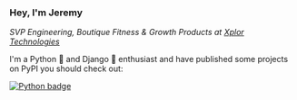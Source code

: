 ### Hey, I'm Jeremy

_SVP Engineering, Boutique Fitness & Growth Products at [Xplor Technologies](https://xplortechnologies.com)_

I'm a Python 🐍 and Django 🦄 enthusiast and have published some projects on PyPI you should check out:

[![Python badge](https://img.shields.io/badge/Python-3776AB?style=for-the-badge&logo=python&logoColor=white)](https://pypi.org/user/jcarbaugh/)
